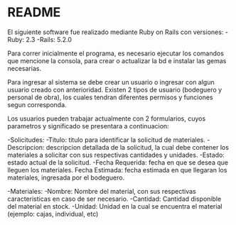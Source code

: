 # README

El siguiente software fue realizado mediante Ruby on Rails con versiones:
  -Ruby: 2.3
  -Rails: 5.2.0

Para correr inicialmente el programa, es necesario ejecutar los comandos que mencione la consola, para crear o actualizar la bd e instalar las gemas necesarias.

Para ingresar al sistema se debe crear un usuario o ingresar con algun usuario creado con anterioridad. Existen 2 tipos de usuario (bodeguero y personal de obra), los cuales tendran diferentes permisos y funciones segun corresponda.

Los usuarios pueden trabajar actualmente con 2 formularios, cuyos parametros y significado se presentara a continuacion:

-Solicitudes:
  -Titulo: titulo para identificar la solicitud de materiales.
  -Descripcion: descripcion detallada de la solicitud, la cual debe contener los materiales a solicitar con sus respectivas cantidades y unidades.
  -Estado: estado actual de la solicitud.
  -Fecha Requerida: fecha en que se desea que lleguen los materiales.
  Fecha Estimada: fecha estimada en que llegaran los materiales, ingresada por el bodeguero.

-Materiales:
  -Nombre: Nombre del material, con sus respectivas caracteristicas en caso de ser necesario.
  -Cantidad: Cantidad disponible del material en stock.
  -Unidad: Unidad en la cual se encuentra el material (ejemplo: cajas, individual, etc)
